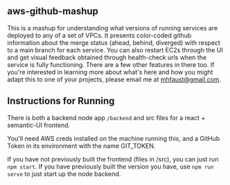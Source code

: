 
## aws-github-mashup
This is a mashup for understanding what versions of running services are deployed to any of a set of VPCs. It presents color-coded github information about the merge status (ahead, behind, diverged) with respect to a main branch for each service. You can also restart EC2s through the UI and get visual feedback obtained through health-check urls when the service is fully functioning. There are a few other features in there too. If you're interested in learning more about what's here and how you might adapt this to one of your projects, please email me at mhfaust@gmail.com.

## Instructions for Running
There is both a backend node app `/backend` and src files for a react + semantic-UI frontend.

You'll need AWS creds installed on the machine running this, and a GitHub Token in its environment with the name GIT_TOKEN. 

If you have not previously built the frontend (files in /src), you can just run ```npm start```.  If you have previously built the version you have, use ```npm run serve``` to just start up the node backend.




